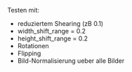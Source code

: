 Testen mit:
- reduziertem Shearing (zB 0.1)
- width_shift_range = 0.2
- height_shift_range = 0.2
- Rotationen
- Flipping
- Bild-Normalisierung ueber alle Bilder